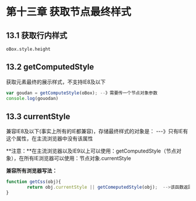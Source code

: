 # 第十三章 获取节点最终样式

## 13.1 获取行内样式

`oBox.style.height`

## 13.2 getComputedStyle 

获取元素最终的展示样式，不支持IE8及以下

```javascript
var goudan = getComputeStyle(oBox); --》需要传一个节点对象参数
console.log(gouodan)
```

## 13.3 currentStyle

兼容IE8及以下(事实上所有的IE都兼容)，存储最终样式的对象是： ---》只有IE有这个属性，在主流浏览器中没有该属性

**注意：**在主流浏览器以及IE9以上可以使用：getComputedStyle（节点对象），在所有IE浏览器可以使用：节点对象.currentStyle

**兼容所有浏览器写法：**

```javascript
function getCss(obj){
		return obj.currentStyle || getComeputedStyle(obj);  -->该函数返回存储着所有样式的对象
} 
	
```


